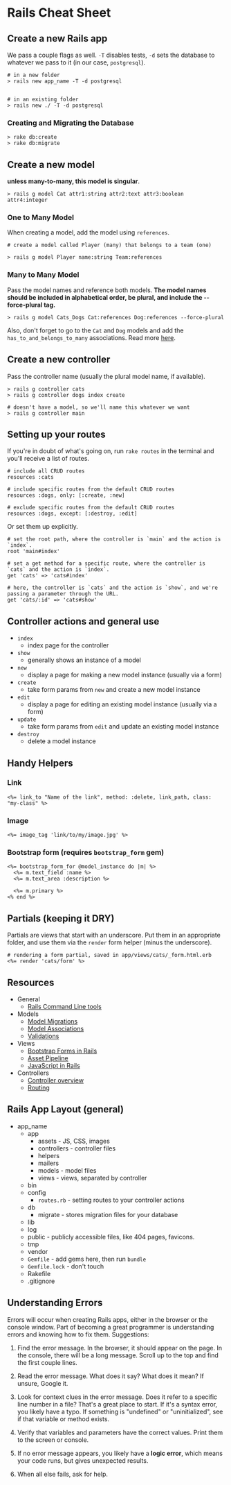 # Rails Cheat Sheet

## Create a new Rails app

We pass a couple flags as well. `-T` disables tests, `-d` sets the database to whatever we
pass to it (in our case, `postgresql`).

```
# in a new folder
> rails new app_name -T -d postgresql


# in an existing folder
> rails new ./ -T -d postgresql

```

### Creating and Migrating the Database
```
> rake db:create
> rake db:migrate
```

## Create a new model

**unless many-to-many, this model is singular**.

```
> rails g model Cat attr1:string attr2:text attr3:boolean attr4:integer
```

### One to Many Model

When creating a model, add the model using `references`.
```
# create a model called Player (many) that belongs to a team (one)

> rails g model Player name:string Team:references
```

### Many to Many Model

Pass the model names and reference both models. **The model names should be included in alphabetical
order, be plural, and include the --force-plural tag.**

```
> rails g model Cats_Dogs Cat:references Dog:references --force-plural
```

Also, don't forget to go to the `Cat` and `Dog` models and add the `has_to_and_belongs_to_many`
associations. Read more [here](http://guides.rubyonrails.org/association_basics.html#the-has-and-belongs-to-many-association).

## Create a new controller

Pass the controller name (usually the plural model name, if available).

```
> rails g controller cats
> rails g controller dogs index create

# doesn't have a model, so we'll name this whatever we want
> rails g controller main
```

## Setting up your routes

If you're in doubt of what's going on, run `rake routes` in the terminal and you'll receive a
list of routes.

```
# include all CRUD routes
resources :cats

# include specific routes from the default CRUD routes
resources :dogs, only: [:create, :new]

# exclude specific routes from the default CRUD routes
resources :dogs, except: [:destroy, :edit]
```

Or set them up explicitly.

```
# set the root path, where the controller is `main` and the action is `index`.
root 'main#index'

# set a get method for a specific route, where the controller is `cats` and the action is `index`.
get 'cats' => 'cats#index'

# here, the controller is `cats` and the action is `show`, and we're passing a parameter through the URL.
get 'cats/:id' => 'cats#show'
```

## Controller actions and general use

* `index`
  * index page for the controller
* `show`
  * generally shows an instance of a model
* `new`
  * display a page for making a new model instance (usually via a form)
* `create`
  * take form params from `new` and create a new model instance
* `edit`
  * display a page for editing an existing model instance (usually via a form)
* `update`
  * take form params from `edit` and update an existing model instance
* `destroy`
  * delete a model instance


## Handy Helpers

### Link
```
<%= link_to "Name of the link", method: :delete, link_path, class: "my-class" %>
```

### Image
```
<%= image_tag 'link/to/my/image.jpg' %>
```

### Bootstrap form (requires `bootstrap_form` gem)
```
<%= bootstrap_form_for @model_instance do |m| %>
  <%= m.text_field :name %>
  <%= m.text_area :description %>

  <%= m.primary %>
<% end %>
```

## Partials (keeping it DRY)

Partials are views that start with an underscore. Put them in an appropriate folder, and use them
via the `render` form helper (minus the underscore).
```
# rendering a form partial, saved in app/views/cats/_form.html.erb
<%= render 'cats/form' %>
```

## Resources

* General
  * [Rails Command Line tools](http://guides.rubyonrails.org/command_line.html)
* Models
  * [Model Migrations](http://guides.rubyonrails.org/active_record_migrations.html)
  * [Model Associations](http://guides.rubyonrails.org/association_basics.html)
  * [Validations](http://guides.rubyonrails.org/active_record_validations.html)
* Views
  * [Bootstrap Forms in Rails](https://github.com/bootstrap-ruby/rails-bootstrap-forms)
  * [Asset Pipeline](http://guides.rubyonrails.org/asset_pipeline.html)
  * [JavaScript in Rails](http://guides.rubyonrails.org/working_with_javascript_in_rails.html)
* Controllers
  * [Controller overview](http://guides.rubyonrails.org/action_controller_overview.html)
  * [Routing](http://guides.rubyonrails.org/routing.html)

## Rails App Layout (general)

* app_name
  * app
    * assets - JS, CSS, images
    * controllers - controller files
    * helpers
    * mailers
    * models - model files
    * views - views, separated by controller
  * bin
  * config
    * `routes.rb` - setting routes to your controller actions
  * db
    * migrate - stores migration files for your database
  * lib
  * log
  * public - publicly accessible files, like 404 pages, favicons.
  * tmp
  * vendor
  * `Gemfile` - add gems here, then run `bundle`
  * `Gemfile.lock` - don't touch
  * Rakefile
  * .gitignore

## Understanding Errors

Errors will occur when creating Rails apps, either in the browser or the console window. Part of
becoming a great programmer is understanding errors and knowing how to fix them. Suggestions:

1. Find the error message. In the browser, it should appear on the page. In the console, there will
be a long message. Scroll up to the top and find the first couple lines.

2. Read the error message. What does it say? What does it mean? If unsure, Google it.

3. Look for context clues in the error message. Does it refer to a specific line number in a file?
That's a great place to start. If it's a syntax error, you likely have a typo. If something is
"undefined" or "uninitialized", see if that variable or method exists.

4. Verify that variables and parameters have the correct values. Print them to the screen or console.

5. If no error message appears, you likely have a **logic error**, which means your code runs, but
gives unexpected results.

6. When all else fails, ask for help.

